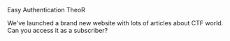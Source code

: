 Easy Authentication TheoR

We've launched a brand new website with lots of articles about CTF world. Can you access it as a subscriber?
